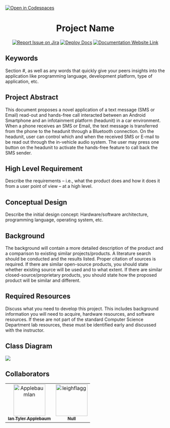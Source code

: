 [![Open in Codespaces](https://classroom.github.com/assets/launch-codespace-f4981d0f882b2a3f0472912d15f9806d57e124e0fc890972558857b51b24a6f9.svg)](https://classroom.github.com/open-in-codespaces?assignment_repo_id=9890114)
<div align="center">

# Project Name
[![Report Issue on Jira](https://img.shields.io/badge/Report%20Issues-Jira-0052CC?style=flat&logo=jira-software)](https://temple-cis-projects-in-cs.atlassian.net/jira/software/c/projects/DT/issues)
[![Deploy Docs](https://github.com/ApplebaumIan/tu-cis-4398-docs-template/actions/workflows/deploy.yml/badge.svg)](https://github.com/ApplebaumIan/tu-cis-4398-docs-template/actions/workflows/deploy.yml)
[![Documentation Website Link](https://img.shields.io/badge/-Documentation%20Website-brightgreen)](https://applebaumian.github.io/tu-cis-4398-docs-template/)


</div>


## Keywords

Section #, as well as any words that quickly give your peers insights into the application like programming language, development platform, type of application, etc.

## Project Abstract

This document proposes a novel application of a text message (SMS or Email) read-out and hands-free call interacted between an Android Smartphone and an infotainment platform (headunit) in a car environment. When a phone receives an SMS or Email, the text message is transferred from the phone to the headunit through a Bluetooth connection. On the headunit, user can control which and when the received SMS or E-mail to be read out through the in-vehicle audio system. The user may press one button on the headunit to activate the hands-free feature to call back the SMS sender.

## High Level Requirement

Describe the requirements – i.e., what the product does and how it does it from a user point of view – at a high level.

## Conceptual Design

Describe the initial design concept: Hardware/software architecture, programming language, operating system, etc.

## Background

The background will contain a more detailed description of the product and a comparison to existing similar projects/products. A literature search should be conducted and the results listed. Proper citation of sources is required. If there are similar open-source products, you should state whether existing source will be used and to what extent. If there are similar closed-source/proprietary products, you should state how the proposed product will be similar and different.

## Required Resources

Discuss what you need to develop this project. This includes background information you will need to acquire, hardware resources, and software resources. If these are not part of the standard Computer Science Department lab resources, these must be identified early and discussed with the instructor.


## Class Diagram

[![](https://mermaid.ink/img/pako:eNptUsFOwzAM_ZUqpyG2H-gBiTE4wYTYxCRUCZnG66IlcUncQVT272TtVoWNXBI_--W92GlFSRJFLkoN3s8UVA5MYbO4ZsA4pcZKdNlk8nOTLYLW8NH4O9BoJbi-rCNe5No-mWUT3KFl_w5an0FDyPjNQ-CIhuDawBZf8LNBz6OrAa1BWX4gZ4AZ5TKyk2RTy-j7AizJKFslUO9hGpahxvRuh8zh2UWFE7pP33nf0drEobIJvULuK_4lJx1tU8oiQhBu14xu_te48q-glZxBSECHhnbY6cyJV4o3yi6_aIW49SOpSn5Unk_6YiwMxlYpGYfcqRaCN2iwEHk8xlFtC1HYQx00TItgS5Gza3As-lYe_4TI16B9RFEqJvd0_DWHbSxqsG9Ep5r9L9EIvh8?type=png)](https://mermaid.live/edit#pako:eNptUsFOwzAM_ZUqpyG2H-gBiTE4wYTYxCRUCZnG66IlcUncQVT272TtVoWNXBI_--W92GlFSRJFLkoN3s8UVA5MYbO4ZsA4pcZKdNlk8nOTLYLW8NH4O9BoJbi-rCNe5No-mWUT3KFl_w5an0FDyPjNQ-CIhuDawBZf8LNBz6OrAa1BWX4gZ4AZ5TKyk2RTy-j7AizJKFslUO9hGpahxvRuh8zh2UWFE7pP33nf0drEobIJvULuK_4lJx1tU8oiQhBu14xu_te48q-glZxBSECHhnbY6cyJV4o3yi6_aIW49SOpSn5Unk_6YiwMxlYpGYfcqRaCN2iwEHk8xlFtC1HYQx00TItgS5Gza3As-lYe_4TI16B9RFEqJvd0_DWHbSxqsG9Ep5r9L9EIvh8)

## Collaborators

[//]: # ( readme: collaborators -start )
<table>
<tr>
    <td align="center">
        <a href="https://github.com/ApplebaumIan">
            <img src="https://avatars.githubusercontent.com/u/9451941?v=4" width="100;" alt="ApplebaumIan"/>
            <br />
            <sub><b>Ian Tyler Applebaum</b></sub>
        </a>
    </td>
    <td align="center">
        <a href="https://github.com/leighflagg">
            <img src="https://avatars.githubusercontent.com/u/77810293?v=4" width="100;" alt="leighflagg"/>
            <br />
            <sub><b>Null</b></sub>
        </a>
    </td></tr>
</table>

[//]: # ( readme: collaborators -end )
